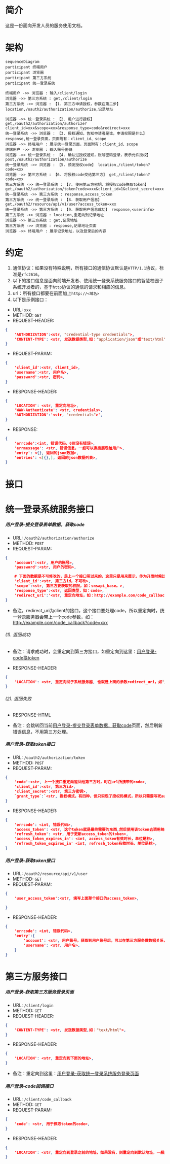 # 简介

这是一份面向开发人员的服务使用文档。

# 架构

```mermaid
sequenceDiagram
participant 终端用户
participant 浏览器
participant 第三方系统
participant 统一登录系统

终端用户 ->> 浏览器 : 输入/client/login
浏览器 ->> 第三方系统 : get,/client/login
第三方系统 ->> 浏览器 : 【1. 第三方申请授权，参数在第二步】 location,/oauth2/authorization/authorize,记录地址

浏览器 ->> 统一登录系统 : 【2. 用户进行授权】 get,/oauth2/authorization/authorize?client_id=xxx&scope=xxx&response_type=code&redirect=xxx
统一登录系统 ->> 浏览器 : 【3. 授权通知，告知申请者是谁，申请权限是什么】 response,统一登录页面，页面附有：client_id、scope
浏览器 ->> 终端用户 : 展示统一登录页面，页面附有：client_id、scope
终端用户 ->> 浏览器 : 输入账号密码
浏览器 ->> 统一登录系统 : 【4. 确认过授权通知，账号密码登录，表示允许授权】 post,/oauth2/authorization/authorize
统一登录系统 ->> 浏览器 : 【5. 颁发授权code】 location,/client/token?code=xxx
浏览器 ->> 第三方系统 : 【6. 将授权code交给第三方】 get,/client/token?code=xxx
第三方系统 ->> 统一登录系统 : 【7. 使用第三方密钥，将授权code换取token】 get,/oauth2/authorization/token?code=xxx&client_id=1&client_secret=xxx
统一登录系统 ->> 第三方系统 : response,access_token
第三方系统 ->> 统一登录系统 : 【8. 获取用户信息】 get,/oauth2/resource/api/v1/user?access_token=xxx
统一登录系统 ->> 第三方系统 : 【9. 获取用户信息成功】 response,<userinfo>
第三方系统 ->> 浏览器 : location,重定向到记录地址
浏览器 ->> 第三方系统 : get,记录地址
第三方系统 ->> 浏览器 : response,记录地址页面
浏览器 ->> 终端用户 : 展示记录地址，以及登录后的内容
```

# 约定

1. 通信协议：如果没有特殊说明，所有接口的通信协议默认是`HTTP/1.1`协议，标准是`rfc2616`。
2. 以下的接口信息是面向前端开发者、使用统一登录系统服务接口的智慧校园子系统开发者的，基于`http`协议的通信的请求和相应的信息。
3. url：所有接口都要在前面加上`http://<域名>`
4. 以下是示例接口：

- URL: `xxx`
- METHOD: `GET`
- REQUEST-HEADER:
```JSON
{
	'AUTHORIZATION':<str, "credential-type credentials">,
	'CONTENT-TYPE': <str, 发送数据类型,如："application/json"或"text/html">,
}
```
- REQUEST-PARAM:
```JSON
{
	'client_id':<str, client_id>,
	'username':<str, 用户名>,
	'password':<str, 密码>,
}
```
- RESPONSE-HEADER:
```JSON
{
	'LOCATION': <str, 重定向地址>,
	'WWW-Authenticate': <str, credentials>,
	'AUTHORIZATION':'<str, "credentials">',
}
```

- RESPONSE:
```JSON
{
	'errcode':<int, 错误代码，0则没有错误>,
	'errmessage': <str, 错误信息，一般可以直接展现给用户>,
	'entry': <{}, 返回的json数据>,
	'entries': <[{},], 返回的json数据列表>,
}
```


# 接口

# 统一登录系统服务接口


##### 用户登录-提交登录表单数据，获取code

- URL: `/oauth2/authorization/authorize`
- METHOD: `POST`
- REQUEST-PARAM:
```JSON
{
	'account':<str, 用户的账号>,
	'password':<str, 用户的密码>,

	# 下面的数据是不可修改的，是上一个接口带过来的，这里只是用来展示，作为开发时候比较直观。
	'client_id':<str, 第三方id，不可改>,
	'scope':<str, 第三方要获取的权限，如：snsapi_base。>,
	'response_type':<str, 返回类型，如：code>,
	'redirect_uri':'<str, 重定向地址，如：http://example.com/code_callback>'
}
```

- 备注，redirect_uri为client的接口，这个接口要处理code，所以重定向时，统一登录服务器会带上一个code参数，如：http://example.com/code_callback?code=xxx


###### (1). 返回成功

- 备注：请求成功时，会重定向到第三方接口，如重定向到这里：[用户登录-code换token](#用户登录-code换token)

- RESPONSE-HEADER:
```JSON
{
	'LOCATION': <str, 重定向回子系统服务器, 也就是上面的参数redirect_uri，如"/client/code_callback?code=xxx"，以及下面的地址>,
}
```


###### (2). 返回失败

- RESPONSE-HTML

- 备注：会跳转回当前[用户登录-提交登录表单数据，获取code](#用户登录-提交登录表单数据，获取code)页面，然后刷新错误信息，不用第三方处理。


##### 用户登录-获取token接口

- URL: `/oauth2/authorization/token`
- METHOD: `POST`
- REQUEST-PARAM:
```JSON
{
	'code':<str, 上一个接口重定向返回给第三方时，时在url所携带的code>,
	'client_id':<str, 第三方id>,
	'client_secret':<str, 第三方密钥>,
	`grant_type`:`<str, 授权模式，有四种，但只实现了授权码模式，所以只需要写死authorization_code>`
}
```
- RESPONSE-HEADER:
```JSON
{
	'errcode': <int, 错误代码>,
	'access_token': <str, 这个token就是最终需要的东西,然后使用该token去调用统一登录系统服务的接口>,
	'refresh_token': <str, 用于更新access_token的token>,
	'access_token_expires_in': <int, access_token有效时长，单位是秒>,
	'refresh_token_expires_in' <int, refresh_token有效时长，单位是秒>,
}
```

##### 用户登录-获取token接口

- URL: `/oauth2/resource/api/v1/user`
- METHOD: `GET`
- REQUEST-PARAM:
```JSON
{
	'user_access_token':<str, 填写上面那个接口的access_token>,

}
```
- RESPONSE-HEADER:
```JSON
{
	'errcode': <int, 错误代码>,
	'entry':{
		'account': <str, 用户账号，获取到用户账号后，可以在第三方服务做数据关系，存储用户其他相关数据>,
		'username': <str, 用户名>,
	}
}
```


# 第三方服务接口

##### 用户登录-获取第三方服务登录页面

- URL: `/client/login`
- METHOD: `GET`
- REQUEST-HEADER:
```JSON
{
	'CONTENT-TYPE': <str, 发送数据类型,如："text/html">,
}
```
- RESPONSE-HEADER:
```JSON
{
	'LOCATION': <str, 重定向到下面的地址>,
}
```
- 备注：重定向到这里：[用户登录-获取统一登录系统服务登录页面](#用户登录-获取统一登录系统服务登录页面)


##### 用户登录-code回调接口

- URL: `/client/code_callback`
- METHOD: `GET`
- REQUEST-PARAM:
```JSON
{
	'code': <str, 用于换取token的code>,
}
```
- RESPONSE-HEADER:
```JSON
{
	'LOCATION': <str, 重定向到登录之前的地址，如果没有，则重定向到默认地址，一般是该系统的首页>,
}
```
